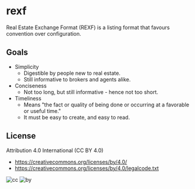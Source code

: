 # rexf
Real Estate Exchange Format (REXF) is a listing format that favours convention over configuration.

## Goals
* Simplicity
  * Digestible by people new to real estate.
  * Still informative to brokers and agents alike.
* Conciseness
  * Not too long, but still informative - hence not too short.
* Timeliness
  * Means "the fact or quality of being done or occurring at a favorable or useful time."
  * It must be easy to create, and easy to read.

## License

Attribution 4.0 International (CC BY 4.0)

* https://creativecommons.org/licenses/by/4.0/
* https://creativecommons.org/licenses/by/4.0/legalcode.txt

![cc](https://creativecommons.org/images/deed/cc_blue_x2.png) ![by](https://creativecommons.org/images/deed/attribution_icon_blue_x2.png)
